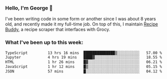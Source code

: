 ### Hello, I'm George 👋

I've been writing code in some form or another since I was about 8 years old, and recently made it my full-time job. On top of this, I maintain [Recipe Buddy](https://github.com/georgegebbett/recipe-buddy), a recipe scraper that interfaces with Grocy.  

<!--
**georgegebbett/georgegebbett** is a ✨ _special_ ✨ repository because its `README.md` (this file) appears on your GitHub profile.

Here are some ideas to get you started:

- 🔭 I’m currently working on ...
- 🌱 I’m currently learning ...
- 👯 I’m looking to collaborate on ...
- 🤔 I’m looking for help with ...
- 💬 Ask me about ...
- 📫 How to reach me: ...
- 😄 Pronouns: ...
- ⚡ Fun fact: ...
-->

### What I've been up to this week:
<!--START_SECTION:waka-->

```txt
TypeScript         13 hrs 16 mins  ██████████████▒░░░░░░░░░░   57.00 %
Jupyter            4 hrs 19 mins   ████▓░░░░░░░░░░░░░░░░░░░░   18.55 %
HTML               1 hr 26 mins    █▓░░░░░░░░░░░░░░░░░░░░░░░   06.21 %
JavaScript         1 hr 12 mins    █▒░░░░░░░░░░░░░░░░░░░░░░░   05.15 %
JSON               57 mins         █░░░░░░░░░░░░░░░░░░░░░░░░   04.12 %
```

<!--END_SECTION:waka-->
